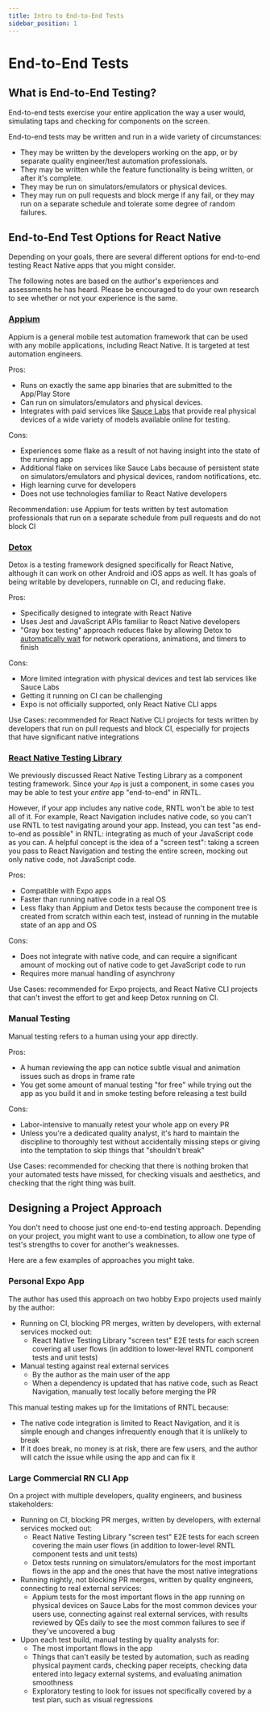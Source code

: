 ```yaml
---
title: Intro to End-to-End Tests
sidebar_position: 1
---
```


# End-to-End Tests

## What is End-to-End Testing?

End-to-end tests exercise your entire application the way a user would, simulating taps and checking for components on the screen.

End-to-end tests may be written and run in a wide variety of circumstances:

- They may be written by the developers working on the app, or by separate quality engineer/test automation professionals.
- They may be written while the feature functionality is being written, or after it's complete.
- They may be run on simulators/emulators or physical devices.
- They may run on pull requests and block merge if any fail, or they may run on a separate schedule and tolerate some degree of random failures.

## End-to-End Test Options for React Native

Depending on your goals, there are several different options for end-to-end testing React Native apps that you might consider.

The following notes are based on the author's experiences and assessments he has heard. Please be encouraged to do your own research to see whether or not your experience is the same.

### [Appium][appium]

Appium is a general mobile test automation framework that can be used with any mobile applications, including React Native. It is targeted at test automation engineers.

Pros:

- Runs on exactly the same app binaries that are submitted to the App/Play Store
- Can run on simulators/emulators and physical devices.
- Integrates with paid services like [Sauce Labs](https://docs.saucelabs.com/mobile-apps/automated-testing/appium/real-devices/) that provide real physical devices of a wide variety of models available online for testing.

Cons:

- Experiences some flake as a result of not having insight into the state of the running app
- Additional flake on services like Sauce Labs because of persistent state on simulators/emulators and physical devices, random notifications, etc.
- High learning curve for developers
- Does not use technologies familiar to React Native developers

Recommendation: use Appium for tests written by test automation professionals that run on a separate schedule from pull requests and do not block CI

### [Detox][detox]

Detox is a testing framework designed specifically for React Native, although it can work on other Android and iOS apps as well. It has goals of being writable by developers, runnable on CI, and reducing flake.

Pros:

- Specifically designed to integrate with React Native
- Uses Jest and JavaScript APIs familiar to React Native developers
- "Gray box testing" approach reduces flake by allowing Detox to [automatically wait](https://wix.github.io/Detox/docs/introduction/how-detox-works#how-detox-automatically-synchronizes-with-your-app) for network operations, animations, and timers to finish

Cons:

- More limited integration with physical devices and test lab services like Sauce Labs
- Getting it running on CI can be challenging
- Expo is not officially supported, only React Native CLI apps

Use Cases: recommended for React Native CLI projects for tests written by developers that run on pull requests and block CI, especially for projects that have significant native integrations

### [React Native Testing Library](/component/intro)

We previously discussed React Native Testing Library as a component testing framework. Since your `App` is just a component, in some cases you may be able to test your _entire_ app "end-to-end" in RNTL.

However, if your app includes any native code, RNTL won't be able to test all of it. For example, React Navigation includes native code, so you can't use RNTL to test navigating around your app. Instead, you can test "as end-to-end as possible" in RNTL: integrating as much of your JavaScript code as you can. A helpful concept is the idea of a "screen test": taking a screen you pass to React Navigation and testing the entire screen, mocking out only native code, not JavaScript code.

Pros:

- Compatible with Expo apps
- Faster than running native code in a real OS
- Less flaky than Appium and Detox tests because the component tree is created from scratch within each test, instead of running in the mutable state of an app and OS

Cons:

- Does not integrate with native code, and can require a significant amount of mocking out of native code to get JavaScript code to run
- Requires more manual handling of asynchrony

Use Cases: recommended for Expo projects, and React Native CLI projects that can't invest the effort to get and keep Detox running on CI.

### Manual Testing

Manual testing refers to a human using your app directly.

Pros:

- A human reviewing the app can notice subtle visual and animation issues such as drops in frame rate
- You get some amount of manual testing "for free" while trying out the app as you build it and in smoke testing before releasing a test build

Cons:

- Labor-intensive to manually retest your whole app on every PR
- Unless you're a dedicated quality analyst, it's hard to maintain the discipline to thoroughly test without accidentally missing steps or giving into the temptation to skip things that "shouldn't break"

Use Cases: recommended for checking that there is nothing broken that your automated tests have missed, for checking visuals and aesthetics, and checking that the right thing was built.

## Designing a Project Approach

You don't need to choose just one end-to-end testing approach. Depending on your project, you might want to use a combination, to allow one type of test's strengths to cover for another's weaknesses.

Here are a few examples of approaches you might take.

### Personal Expo App

The author has used this approach on two hobby Expo projects used mainly by the author:

- Running on CI, blocking PR merges, written by developers, with external services mocked out:
  - React Native Testing Library "screen test" E2E tests for each screen covering all user flows (in addition to lower-level RNTL component tests and unit tests)
- Manual testing against real external services
  - By the author as the main user of the app
  - When a dependency is updated that has native code, such as React Navigation, manually test locally before merging the PR

This manual testing makes up for the limitations of RNTL because:

- The native code integration is limited to React Navigation, and it is simple enough and changes infrequently enough that it is unlikely to break
- If it does break, no money is at risk, there are few users, and the author will catch the issue while using the app and can fix it

### Large Commercial RN CLI App

On a project with multiple developers, quality engineers, and business stakeholders:

- Running on CI, blocking PR merges, written by developers, with external services mocked out:
  - React Native Testing Library "screen test" E2E tests for each screen covering the main user flows (in addition to lower-level RNTL component tests and unit tests)
  - Detox tests running on simulators/emulators for the most important flows in the app and the ones that have the most native integrations
- Running nightly, not blocking PR merges, written by quality engineers, connecting to real external services:
  - Appium tests for the most important flows in the app running on physical devices on Sauce Labs for the most common devices your users use, connecting against real external services, with results reviewed by QEs daily to see the most common failures to see if they've uncovered a bug
- Upon each test build, manual testing by quality analysts for:
  - The most important flows in the app
  - Things that can't easily be tested by automation, such as reading physical payment cards, checking paper receipts, checking data entered into legacy external systems, and evaluating animation smoothness
  - Exploratory testing to look for issues not specifically covered by a test plan, such as visual regressions

[appium]: https://appium.io
[detox]: https://wix.github.io/Detox/
